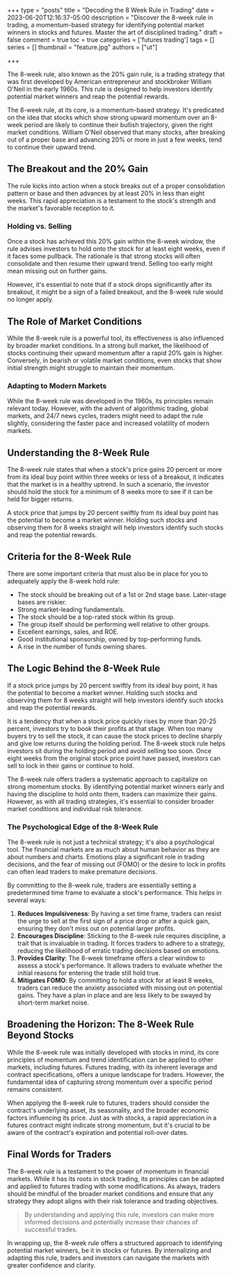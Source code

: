 +++
type = "posts"
title = "Decoding the 8 Week Rule in Trading"
date =  2023-06-20T12:16:37-05:00
description = "Discover the 8-week rule in trading, a momentum-based strategy for identifying potential market winners in stocks and futures. Master the art of disciplined trading."
draft = false
comment = true
toc = true
categories = ['futures trading']
tags = []
series = []
thumbnail = "feature.jpg"
authors = ["ut"]

+++

The 8-week rule, also known as the 20% gain rule, is a trading strategy that was first developed by American entrepreneur and stockbroker William O'Neil in the early 1960s. This rule is designed to help investors identify potential market winners and reap the potential rewards.

The 8-week rule, at its core, is a momentum-based strategy. It's predicated on the idea that stocks which show strong upward momentum over an 8-week period are likely to continue their bullish trajectory, given the right market conditions. William O'Neil observed that many stocks, after breaking out of a proper base and advancing 20% or more in just a few weeks, tend to continue their upward trend.


## The Breakout and the 20% Gain

The rule kicks into action when a stock breaks out of a proper consolidation pattern or base and then advances by at least 20% in less than eight weeks. This rapid appreciation is a testament to the stock's strength and the market's favorable reception to it.

### Holding vs. Selling

Once a stock has achieved this 20% gain within the 8-week window, the rule advises investors to hold onto the stock for at least eight weeks, even if it faces some pullback. The rationale is that strong stocks will often consolidate and then resume their upward trend. Selling too early might mean missing out on further gains.

However, it's essential to note that if a stock drops significantly after its breakout, it might be a sign of a failed breakout, and the 8-week rule would no longer apply.

## The Role of Market Conditions

While the 8-week rule is a powerful tool, its effectiveness is also influenced by broader market conditions. In a strong bull market, the likelihood of stocks continuing their upward momentum after a rapid 20% gain is higher. Conversely, in bearish or volatile market conditions, even stocks that show initial strength might struggle to maintain their momentum.

### Adapting to Modern Markets

While the 8-week rule was developed in the 1960s, its principles remain relevant today. However, with the advent of algorithmic trading, global markets, and 24/7 news cycles, traders might need to adapt the rule slightly, considering the faster pace and increased volatility of modern markets.

## Understanding the 8-Week Rule

The 8-week rule states that when a stock's price gains 20 percent or more from its ideal buy point within three weeks or less of a breakout, it indicates that the market is in a healthy uptrend. In such a scenario, the investor should hold the stock for a minimum of 8 weeks more to see if it can be held for bigger returns.

A stock price that jumps by 20 percent swiftly from its ideal buy point has the potential to become a market winner. Holding such stocks and observing them for 8 weeks straight will help investors identify such stocks and reap the potential rewards.

## Criteria for the 8-Week Rule

There are some important criteria that must also be in place for you to adequately apply the 8-week hold rule:

- The stock should be breaking out of a 1st or 2nd stage base. Later-stage bases are riskier.
- Strong market-leading fundamentals.
- The stock should be a top-rated stock within its group.
- The group itself should be performing well relative to other groups.
- Excellent earnings, sales, and ROE.
- Good institutional sponsorship, owned by top-performing funds.
- A rise in the number of funds owning shares.

## The Logic Behind the 8-Week Rule

If a stock price jumps by 20 percent swiftly from its ideal buy point, it has the potential to become a market winner. Holding such stocks and observing them for 8 weeks straight will help investors identify such stocks and reap the potential rewards. 

It is a tendency that when a stock price quickly rises by more than 20-25 percent, investors try to book their profits at that stage. When too many buyers try to sell the stock, it can cause the stock prices to decline sharply and give low returns during the holding period. The 8-week stock rule helps investors sit during the holding period and avoid selling too soon. Once eight weeks from the original stock price point have passed, investors can sell to lock in their gains or continue to hold.

The 8-week rule offers traders a systematic approach to capitalize on strong momentum stocks. By identifying potential market winners early and having the discipline to hold onto them, traders can maximize their gains. However, as with all trading strategies, it's essential to consider broader market conditions and individual risk tolerance.

### The Psychological Edge of the 8-Week Rule

The 8-week rule is not just a technical strategy; it's also a psychological tool. The financial markets are as much about human behavior as they are about numbers and charts. Emotions play a significant role in trading decisions, and the fear of missing out (FOMO) or the desire to lock in profits can often lead traders to make premature decisions.

By committing to the 8-week rule, traders are essentially setting a predetermined time frame to evaluate a stock's performance. This helps in several ways:

1. **Reduces Impulsiveness**: By having a set time frame, traders can resist the urge to sell at the first sign of a price drop or after a quick gain, ensuring they don't miss out on potential larger profits.
2. **Encourages Discipline**: Sticking to the 8-week rule requires discipline, a trait that is invaluable in trading. It forces traders to adhere to a strategy, reducing the likelihood of erratic trading decisions based on emotions.
3. **Provides Clarity**: The 8-week timeframe offers a clear window to assess a stock's performance. It allows traders to evaluate whether the initial reasons for entering the trade still hold true.
4. **Mitigates FOMO**: By committing to hold a stock for at least 8 weeks, traders can reduce the anxiety associated with missing out on potential gains. They have a plan in place and are less likely to be swayed by short-term market noise.


## Broadening the Horizon: The 8-Week Rule Beyond Stocks

While the 8-week rule was initially developed with stocks in mind, its core principles of momentum and trend identification can be applied to other markets, including futures. Futures trading, with its inherent leverage and contract specifications, offers a unique landscape for traders. However, the fundamental idea of capturing strong momentum over a specific period remains consistent.

When applying the 8-week rule to futures, traders should consider the contract's underlying asset, its seasonality, and the broader economic factors influencing its price. Just as with stocks, a rapid appreciation in a futures contract might indicate strong momentum, but it's crucial to be aware of the contract's expiration and potential roll-over dates.

## Final Words for Traders

The 8-week rule is a testament to the power of momentum in financial markets. While it has its roots in stock trading, its principles can be adapted and applied to futures trading with some modifications. As always, traders should be mindful of the broader market conditions and ensure that any strategy they adopt aligns with their risk tolerance and trading objectives.

> By understanding and applying this rule, investors can make more informed decisions and potentially increase their chances of successful trades.

In wrapping up, the 8-week rule offers a structured approach to identifying potential market winners, be it in stocks or futures. By internalizing and adapting this rule, traders and investors can navigate the markets with greater confidence and clarity.
